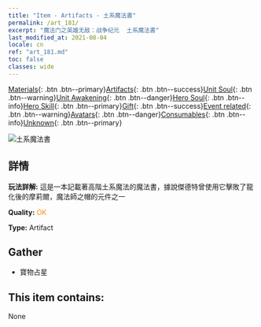 ```yaml
---
title: "Item - Artifacts - 土系魔法書"
permalink: /art_181/
excerpt: "魔法门之英雄无敌：战争纪元  土系魔法書"
last_modified_at: 2021-08-04
locale: cn
ref: "art_181.md"
toc: false
classes: wide
---
```

 [Materials](/ItemsCN/){: .btn .btn--primary}[Artifacts](/ItemsCN/Artifacts/){: .btn .btn--success}[Unit Soul](/ItemsCN/UnitSoul/){: .btn .btn--warning}[Unit Awakening](/ItemsCN/UnitAwakening/){: .btn .btn--danger}[Hero Soul](/ItemsCN/HeroSoul/){: .btn .btn--info}[Hero Skill](/ItemsCN/HeroSkill/){: .btn .btn--primary}[Gift](/ItemsCN/Gift/){: .btn .btn--success}[Event related](/ItemsCN/Events/){: .btn .btn--warning}[Avatars](/ItemsCN/Avatars/){: .btn .btn--danger}[Consumables](/ItemsCN/Consumables/){: .btn .btn--info}[Unknown](/ItemsCN/Unknown/){: .btn .btn--primary}

 ![土系魔法書](/images/t/artifact_40464.png)

## 詳情
 **玩法詳解:** 這是一本記載著高階土系魔法的魔法書，據說傑德特曾使用它擊敗了龍化後的摩莉爾，魔法師之帽的元件之一

 **Quality:** <span style="color: #FF8C00">OK</span>

 **Type:** Artifact

## Gather

*    寶物占星 

## This item contains:

  None

